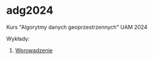 # adg2024
Kurs "Algorytmy danych geoprzestrzennych" UAM 2024

Wykłady:

1. [Wprowadzenie](https://kadyb.github.io/adg2024/wyklady/01_Wprowadzenie.html)
